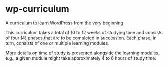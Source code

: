 # wp-curriculum
A curriculum to learn WordPress from the very beginning

This curriculum takes a total of 10 to 12 weeks of studying time and 
consists of four (4) phases that are to be completed in succession.
Each phase, in turn, consists of one or multiple learning modules.

More details on time of study is presented alongside the learning modules,
e.g., a given module might take approximately 4 to 6 hours of study time. 